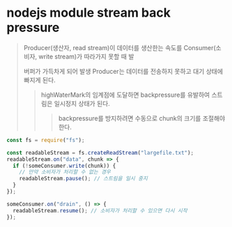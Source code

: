 # nodejs module stream back pressure

> Producer(생산자, read stream)이 데이터를 생산한는 속도를 Consumer(소비자, write stream)가 따라가지 못할 때 발
>
> 버퍼가 가득차게 되어 발생 Producer는 데이터를 전송하지 못하고 대기 상태에 빠지게 된다.
>
> > highWaterMark의 임계점에 도달하면 backpressure를 유발하여 스트림은 일시정지 상태가 된다.
> >
> > > backpressure를 방지하려면 수동으로 chunk의 크기를 조절해야한다.

```ts
const fs = require("fs");

const readableStream = fs.createReadStream("largefile.txt");
readableStream.on("data", chunk => {
  if (!someConsumer.write(chunk)) {
    // 만약 소비자가 처리할 수 없는 경우
    readableStream.pause(); // 스트림을 일시 중지
  }
});

someConsumer.on("drain", () => {
  readableStream.resume(); // 소비자가 처리할 수 있으면 다시 시작
});
```
